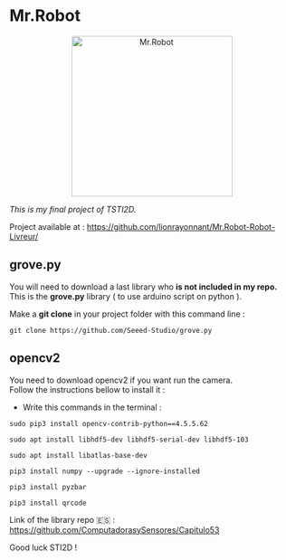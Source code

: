# Mr.Robot
<p align="center">
  <a href="https://github.com/lionrayonnant/Mr.Robot-Robot-Livreur/">
    <img  src="/.github/ressources/mr-robot"
      width="284" border="0" alt="Mr.Robot">
  </a>
</p>

_This is my final project of TSTI2D._
  
Project available at : https://github.com/lionrayonnant/Mr.Robot-Robot-Livreur/

## grove.py
  
You will need to download a last library who **is not included in my repo.**  
This is the **grove.py** library ( to use arduino script on python ).  
  
Make a **git clone** in your project folder with this command line :  
  
`git clone https://github.com/Seeed-Studio/grove.py`
  
## opencv2
  
You need to download opencv2 if you want run the camera.  
Follow the instructions bellow to install it :  
- Write this commands in the terminal :  

`sudo pip3 install opencv-contrib-python==4.5.5.62`  

`sudo apt install libhdf5-dev libhdf5-serial-dev libhdf5-103`  

`sudo apt install libatlas-base-dev`  

`pip3 install numpy --upgrade --ignore-installed`  

`pip3 install pyzbar`  

`pip3 install qrcode`  

Link of the library repo :es: : https://github.com/ComputadorasySensores/Capitulo53

Good luck STI2D !
